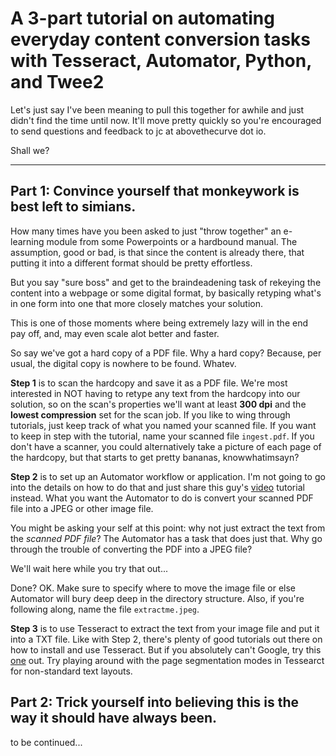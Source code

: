 # A 3-part tutorial on automating everyday content conversion tasks with Tesseract, Automator, Python, and Twee2

Let's just say I've been meaning to pull this together for awhile and just didn't find the time until now. It'll move pretty quickly so you're encouraged to send questions and feedback to jc at abovethecurve dot io. 

Shall we?
***

## Part 1: Convince yourself that monkeywork is best left to simians.

How many times have you been asked to just "throw together" an e-learning module from some Powerpoints or a hardbound manual. The assumption, good or bad, is that since the content is already there, that putting it into a different format should be pretty effortless.

But you say "sure boss" and get to the braindeadening task of rekeying the content into a webpage or some digital format, by basically retyping what's in one form into one that more closely matches your solution.

This is one of those moments where being extremely lazy will in the end pay off, and, may even scale alot better and faster.

So say we've got a hard copy of a PDF file. Why a hard copy? Because, per usual, the digital copy is nowhere to be found. Whatev.

**Step 1** is to scan the hardcopy and save it as a PDF file. We're most interested in NOT having to retype any text from the hardcopy into our solution, so on the scan's properties we'll want at least **300 dpi** and the **lowest compression** set for the scan job. If you like to wing through tutorials, just keep track of what you named your scanned file. If you want to keep in step with the tutorial, name your scanned file `ingest.pdf`. If you don't have a scanner, you could alternatively take a picture of each page of the hardcopy, but that starts to get pretty bananas, knowwhatimsayn?

**Step 2** is to set up an Automator workflow or application. I'm not going to go into the details on how to do that and just share this guy's [video](https://www.youtube.com/watch?v=UwTg-ECwVls) tutorial instead. What you want the Automator to do is convert your scanned PDF file into a JPEG or other image file. 

You might be asking your self at this point: why not just extract the text from the *scanned PDF file*? The Automator has a task that does just that. Why go through the trouble of converting the PDF into a JPEG file? 

We'll wait here while you try that out...

Done? OK. Make sure to specify where to move the image file or else Automator will bury deep deep in the directory structure. Also, if you're following along, name the file `extractme.jpeg`.

**Step 3** is to use Tesseract to extract the text from your image file and put it into a TXT file. Like with Step 2, there's plenty of good tutorials out there on how to install and use Tesseract. But if you absolutely can't Google, try this [one](https://www.youtube.com/watch?v=QhJiOCwz-_I) out. Try playing around with the page segmentation modes in Tessearct for non-standard text layouts.

## Part 2: Trick yourself into believing this is the way it should have always been.

to be continued...

